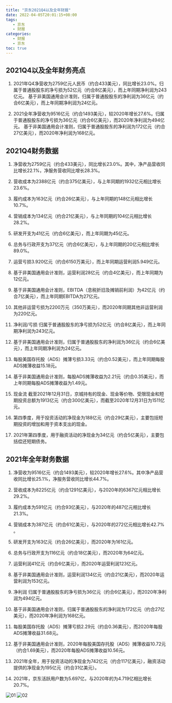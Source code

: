 ```yaml
---
title: "京东2021Q4以及全年财报"
date: 2022-04-05T20:01:15+08:00
tags:
   - 京东 
   - 财报
categories:
   - 财报 
   - 京东 
toc: true
---
```


## 2021Q4以及全年财务亮点

1. 2021年Q4净营收为2759亿元人民币（约合433美元），同比增长23.0%。归属于普通股股东的净亏损为52亿元（约合8亿美元），而上年同期净利润为243亿元。
基于非美国通用会计准则，归属于普通股股东的净利润为36亿元（约合6亿美元），而上年同期净利润为24亿元。

2. 2021全年净营收为9516亿元（约合1493美元），较2020年增长27.6%。归属于普通股股东的净亏损为36亿元（约合6亿美元），而2020年净利润为494亿元。
基于非美国通用会计准则，归属于普通股股东的净利润为172亿元（约合27亿美元），而2020年净利润为168亿元。

## 2021Q4财务数据
1. 净营收为2759亿元（约合433美元），同比增长23.0%。其中，净产品营收同比增长22.1%，净服务营收同比增长28.3%。

2. 营收成本为2388亿元（约合375亿美元），与上年同期的1932亿元相比增长23.6%。

3. 履约成本为163亿元（约合26亿美元），与上年同期的148亿元相比增长10.7%。

4. 营销成本为134亿元（约合21亿美元），与上年同期的104亿元相比增长28.2%。

5. 研发开支为41亿元（约合6亿美元），而上年同期为45亿元。

6. 总务与行政开支为37亿元（约合6亿美元），与上年同期的20亿元相比增长89.0%。

7. 运营亏损3.920亿元（约合6150万美元），而上年同期运营利润5.949亿元。

8. 基于非美国通用会计准则，运营利润28亿元（约合4亿美元），而上年同期为12亿元。

9. 基于非美国通用会计准则，EBITDA（息税折旧及摊销前利润）为42亿元（约合7亿美元），而上年同期EBITDA为27亿元。

10. 其他非运营亏损为2200万元（350万美元），而2020年同期其他非运营利润为220亿元。

11. 净利润/亏损 归属于普通股股东的净亏损为52亿元（约合8亿美元），而上年同期净利润为243亿元。

12. 基于非美国通用会计准则，归属于普通股股东的净利润为36亿元（约合6亿美元），而上年同期净利润为24亿元。

13. 每股美国存托股（ADS）摊薄亏损3.33元（约合0.52美元），而上年同期每股ADS摊薄收益15.18元。

14. 基于非美国通用会计准则，每股ADS摊薄收益为2.21元（约合0.35美元），而上年同期每股ADS摊薄收益为1.49元。

15. 现金流 截至2021年12月31日，京城持有的现金、现金等价物、受限现金和短期投资总额为1913亿元（约合300亿美元），而截至2020年12月31日为1511亿元。

16. 第四季度，用于投资活动的净现金为188亿元（约合29亿美元），主要包括短期投资的增加和用于资本支出的现金。

17. 2021年第四季度，用于融资活动的净现金为34亿元（约合5亿美元），主要包括偿还短期债务。

## 2021年全年财务数据
1. 净营收为9516亿元（约合1493美元），较2020年增长27.6%。其中净产品营收同比增长25.1%，净服务营收同比增长44.7%。

2. 营收成本为8225亿元（约合1291亿美元），与2020年的6367亿元相比增长29.2%。

3. 履约成本为591亿元（约合93亿美元），与2020年的487亿元相比增长21.3%。

4. 营销成本为387亿元（约合61亿美元），与2020年的272亿元相比增长42.7% 。

5. 研发开支为163亿元（约合26亿美元），而2020年为161亿元。

6. 总务与行政开支为116亿元（约合18亿美元），而2020年为64亿元。

7. 运营利润41亿元（约合6亿美元），而2020年运营利润123亿元。

8. 基于非美国通用会计准则，运营利润134亿元（约合21亿美元），而2020年运营利润为153亿元。

9. 净利润 归属于普通股股东的净亏损为36亿元（约合6亿美元），而2020年净利润为494亿元。

10. 基于非美国通用会计准则，归属于普通股股东的净利润为172亿元（约合27亿美元），而2020年净利润为168亿元。

11. 每股美国存托股（ADS）摊薄亏损2.29元（约合0.36美元），而2020年每股ADS摊薄收益31.68元。

12. 基于非美国通用会计准则，2020年每股美国存托股（ADS）摊薄收益10.72元（约合1.69美元），而2020年每股ADS摊薄收益10.56元。

13. 2021年全年，用于投资活动的净现金为742亿元（约合117亿美元），融资活动提供的净现金为195亿元（约合31亿美元）。

14. 2021年，京东活跃用户数为5.697亿，与2020年的为4.719亿相比增长20.7%。

![01](./jd-revenue-2021.png)
![02](./jd-cost-2021.png)

